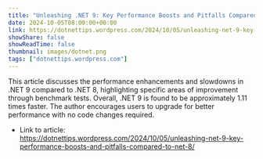 ```yaml
---
title: "Unleashing .NET 9: Key Performance Boosts and Pitfalls Compared to .NET 8"
date: 2024-10-05T08:00:00+00:00
link: https://dotnettips.wordpress.com/2024/10/05/unleashing-net-9-key-performance-boosts-and-pitfalls-compared-to-net-8/
showShare: false
showReadTime: false
thumbnail: images/dotnet.png
tags: ["dotnettips.wordpress.com"]
---
```

This article discusses the performance enhancements and slowdowns in .NET 9 compared to .NET 8, highlighting specific areas of improvement through benchmark tests. Overall, .NET 9 is found to be approximately 1.11 times faster. The author encourages users to upgrade for better performance with no code changes required.

- Link to article: https://dotnettips.wordpress.com/2024/10/05/unleashing-net-9-key-performance-boosts-and-pitfalls-compared-to-net-8/